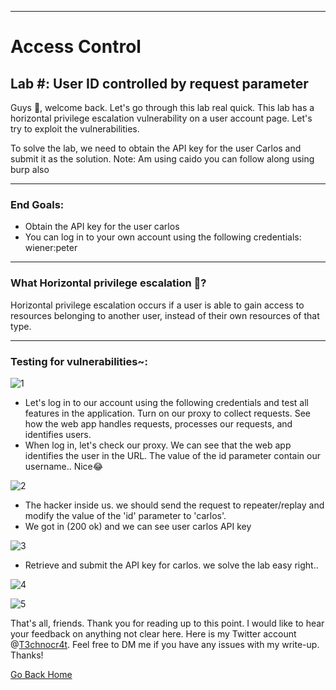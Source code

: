 ***
# Access Control
## Lab #: User ID controlled by request parameter

Guys 👋, welcome back. Let's go through this lab real quick. This lab has a horizontal privilege escalation vulnerability on a user account page. Let's try to exploit the vulnerabilities.

To solve the lab, we need to obtain the API key for the user Carlos and submit it as the solution. Note: Am using caido you can follow along using burp also

***
### End Goals:
- Obtain the API key for the user carlos
- You can log in to your own account using the following credentials: wiener:peter

***
### What Horizontal privilege escalation 🤔?
Horizontal privilege escalation occurs if a user is able to gain access to resources belonging to another user, instead of their own resources of that type. 

***
### Testing for vulnerabilities~:

![1](https://github.com/T3chnocr4t/T3chnocr4t.github.io/assets/115868619/3c7a6207-54cd-4b86-a571-564fc5fef0e4)

- Let's log in to our account using the following credentials and test all features in the application. Turn on our proxy to collect requests. See how the web app handles requests, processes our requests, and identifies users.
- When log in, let's check our proxy. We can see that the web app identifies the user in the URL. The value of the id parameter contain our username.. Nice😂

![2](https://github.com/T3chnocr4t/T3chnocr4t.github.io/assets/115868619/580ca22d-54bc-44b1-84ac-619768ee19ab)

- The hacker inside us. we should send the request to repeater/replay and modify the value of the 'id' parameter to 'carlos'.
- We got in (200 ok) and we can see user carlos API key

![3](https://github.com/T3chnocr4t/T3chnocr4t.github.io/assets/115868619/5dce46f3-6b5c-48e5-8936-2305fc3dc459)

- Retrieve and submit the API key for carlos. we solve the lab easy right..

![4](https://github.com/T3chnocr4t/T3chnocr4t.github.io/assets/115868619/3fb33e19-ea7e-4f5d-bb10-f80e770607fb)

![5](https://github.com/T3chnocr4t/T3chnocr4t.github.io/assets/115868619/ae93ac63-0136-44bb-9de8-3c87e6d54e18)


That's all, friends. Thank you for reading up to this point. I would like to hear your feedback on anything not clear here. Here is my Twitter account @[T3chnocr4t](https://twitter.com/T3chnocr4t). Feel free to DM me if you have any issues with my write-up. Thanks!

[Go Back Home](https://t3chnocr4t.github.io/)
